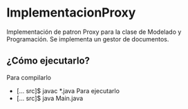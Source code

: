 # ImplementacionProxy

Implementación de patron Proxy para la clase de Modelado y Programación. Se implementa un gestor de documentos.

## ¿Cómo ejecutarlo?

Para compilarlo
- [... src]$ javac *.java
Para ejecutarlo
- [... src]$ java Main.java
